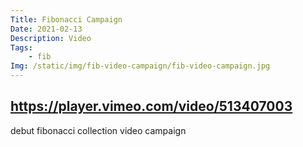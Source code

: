 ```yaml
---
Title: Fibonacci Campaign
Date: 2021-02-13
Description: Video 
Tags:
    - fib
Img: /static/img/fib-video-campaign/fib-video-campaign.jpg
---
```


## https://player.vimeo.com/video/513407003

debut fibonacci collection video campaign
